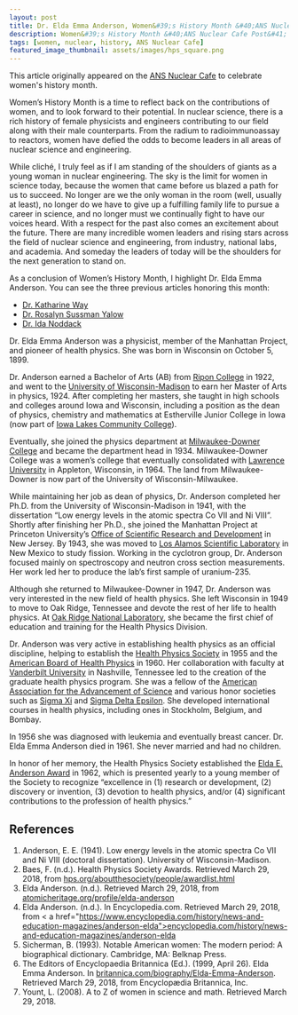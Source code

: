 ```yaml
---
layout: post
title: Dr. Elda Emma Anderson, Women&#39;s History Month &#40;ANS Nuclear Cafe Post&#41;
description: Women&#39;s History Month &#40;ANS Nuclear Cafe Post&#41;
tags: [women, nuclear, history, ANS Nuclear Cafe]
featured_image_thumbnail: assets/images/hps_square.png
---
```


This article originally appeared on the <a href="http://ansnuclearcafe.org/2018/03/29/as-womens-history-month-concludes-lets-meet-dr-elda-emma-anderson/#sthash.PWu546UD.dpbs">ANS Nuclear Cafe</a> to celebrate women's history month.

Women’s History Month is a time to reflect back on the contributions of women, and to look forward to their potential. In nuclear science, there is a rich history of female physicists and engineers contributing to our field along with their male counterparts. From the radium to radioimmunoassay to reactors, women have defied the odds to become leaders in all areas of nuclear science and engineering.

While cliché, I truly feel as if I am standing of the shoulders of giants as a young woman in nuclear engineering. The sky is the limit for women in science today, because the women that came before us blazed a path for us to succeed. No longer are we the only woman in the room (well, usually at least), no longer do we have to give up a fulfilling family life to pursue a career in science, and no longer must we continually fight to have our voices heard. With a respect for the past also comes an excitement about the future. There are many incredible women leaders and rising stars across the field of nuclear science and engineering, from industry, national labs, and academia. And someday the leaders of today will be the shoulders for the next generation to stand on.

As a conclusion of Women’s History Month, I highlight Dr. Elda Emma Anderson. You can see the three previous articles honoring this month:

* <a href="http://ansnuclearcafe.org/2018/03/07/30594/#sthash.Oz7LjNN0.dpbs">Dr. Katharine Way</a>
* <a href="http://ansnuclearcafe.org/2018/03/20/womens-history-month-physicist-dr-rosalyn-sussman-yalow/#sthash.wekj45rp.dpbs">Dr. Rosalyn Sussman Yalow</a>
* <a href="http://ansnuclearcafe.org/2018/03/27/womens-history-month-highlights-german-chemist-dr-ida-noddack/#sthash.qaXPAzDP.dpbs">Dr. Ida Noddack</a>

Dr. Elda Emma Anderson was a physicist, member of the Manhattan Project, and pioneer of health physics. She was born in Wisconsin on October 5, 1899.

Dr. Anderson earned a Bachelor of Arts (AB) from <a href="http://www.ripon.edu">Ripon College</a> in 1922, and went to the <a href="https://www.wisc.edu">University of Wisconsin-Madison</a> to earn her Master of Arts in physics, 1924. After completing her masters, she taught in high schools and colleges around Iowa and Wisconsin, including a position as the dean of physics, chemistry and mathematics at Estherville Junior College in Iowa (now part of <a href="https://www.iowalakes.edu">Iowa Lakes Community College</a>).

Eventually, she joined the physics department at <a href="https://en.wikipedia.org/wiki/Milwaukee-Downer_College">Milwaukee-Downer College</a> and became the department head in 1934. Milwaukee-Downer College was a women’s college that eventually consolidated with <a href="https://www.lawrence.edu">Lawrence University</a> in Appleton, Wisconsin, in 1964. The land from Milwaukee-Downer is now part of the University of Wisconsin-Milwaukee.

While maintaining her job as dean of physics, Dr. Anderson completed her Ph.D. from the University of Wisconsin-Madison in 1941, with the dissertation “Low energy levels in the atomic spectra Co VII and Ni VIII”. Shortly after finishing her Ph.D., she joined the Manhattan Project at Princeton University’s <a href="https://en.wikipedia.org/wiki/Office_of_Scientific_Research_and_Development">Office of Scientific Research and Development</a> in New Jersey. By 1943, she was moved to <a href="https://en.wikipedia.org/wiki/Office_of_Scientific_Research_and_Development">Los Alamos Scientific Laboratory</a> in New Mexico to study fission. Working in the cyclotron group, Dr. Anderson focused mainly on spectroscopy and neutron cross section measurements. Her work led her to produce the lab’s first sample of uranium-235.

Although she returned to Milwaukee-Downer in 1947, Dr. Anderson was very interested in the new field of health physics. She left Wisconsin in 1949 to move to Oak Ridge, Tennessee and devote the rest of her life to health physics. At <a href="https://www.ornl.gov">Oak Ridge National Laboratory</a>, she became the first chief of education and training for the Health Physics Division.

Dr. Anderson was very active in establishing health physics as an official discipline, helping to establish the <a href="http://hps.org">Health Physics Society</a> in 1955 and the <a href="https://www.hps1.org/aahp/boardweb/abhphome.html">American Board of Health Physics</a> in 1960. Her collaboration with faculty at <a href="https://www.vanderbilt.edu">Vanderbilt University</a> in Nashville, Tennessee led to the creation of the graduate health physics program. She was a fellow of the <a href="https://www.aaas.org">American Association for the Advancement of Science</a> and various honor societies such as <a href="https://www.sigmaxi.org">Sigma Xi</a> and <a href="http://www.gwis.org/page/history">Sigma Delta Epsilon</a>. She developed international courses in health physics, including ones in Stockholm, Belgium, and Bombay.

In 1956 she was diagnosed with leukemia and eventually breast cancer.  Dr. Elda Emma Anderson died in 1961. She never married and had no children.

In honor of her memory, the Health Physics Society established the <a href="http://hps.org/aboutthesociety/people/awardlist.html">Elda E. Anderson Award</a> in 1962, which is presented yearly to a young member of the Society to recognize “excellence in (1) research or development, (2) discovery or invention, (3) devotion to health physics, and/or (4) significant contributions to the profession of health physics.”

## References

1. Anderson, E. E. (1941). Low energy levels in the atomic spectra Co VII and Ni VIII (doctoral dissertation). University of Wisconsin-Madison.
2. Baes, F. (n.d.). Health Physics Society Awards. Retrieved March 29, 2018, from <a href="http://hps.org/aboutthesociety/people/awardlist.html">hps.org/aboutthesociety/people/awardlist.html</a>
3. Elda Anderson. (n.d.). Retrieved March 29, 2018, from <a href="https://www.atomicheritage.org/profile/elda-anderson">atomicheritage.org/profile/elda-anderson</a>
4. Elda Anderson. (n.d.). In Encyclopedia.com. Retrieved March 29, 2018, from < a href="https://www.encyclopedia.com/history/news-and-education-magazines/anderson-elda">encyclopedia.com/history/news-and-education-magazines/anderson-elda</a>
5. Sicherman, B. (1993). Notable American women: The modern period: A biographical dictionary. Cambridge, MA: Belknap Press.
6. The Editors of Encyclopaedia Britannica (Ed.). (1999, April 26). Elda Emma Anderson. In <a href="https://www.britannica.com/biography/Elda-Emma-Anderson">britannica.com/biography/Elda-Emma-Anderson</a>. Retrieved March 29, 2018, from Encyclopædia Britannica, Inc.
7. Yount, L. (2008). A to Z of women in science and math. Retrieved March 29, 2018.

